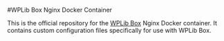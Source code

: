 #WPLib Box Nginx Docker Container

This is the official repository for the [WPLib Box](https://github.com/wplib/wplib-box)
Nginx Docker container. It contains custom configuration files
specifically for use with WPLib Box.